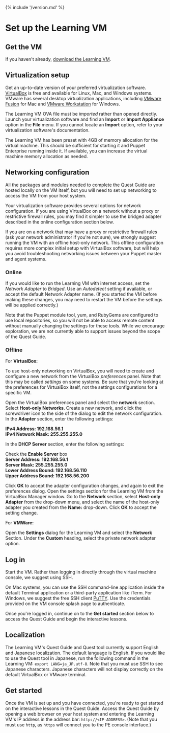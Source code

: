 {% include '/version.md' %}

# Set up the Learning VM

## Get the VM

If you haven't already, [download the Learning VM](https://puppet.com/download-learning-vm).

## Virtualization setup

Get an up-to-date version of your preferred virtualization software.
[VirtualBox](https://www.virtualbox.org/wiki/Downloads) is free and available
for Linux, Mac, and Windows systems. VMware has several desktop virtualization
applications, including [VMware
Fusion](https://www.vmware.com/products/fusion/) for Mac and [VMware
Workstation](https://www.vmware.com/products/workstation/) for Windows.

The Learning VM OVA file must be *imported* rather than opened directly.
Launch your virtualization software and find an **Import** or **Import
Appliance** option in the **File** menu. If you cannot locate an **Import**
option, refer to your virtualization software's documentation.

The Learning VM has been preset with 4GB of memory allocation for the virtual
machine. This should be sufficient for starting it and Puppet Enterprise
running inside it. If available, you can increase the virtual machine memory
allocation as needed.

## Networking configuration

All the packages and modules needed to complete the Quest Guide are hosted
locally on the VM itself, but you will need to set up networking to access the
VM from your host system.

Your virtualization software provides several options for network configuration.
If you are using VirtualBox on a network without a proxy or restrictive
firewall rules, you may find it simpler to use the bridged adapter described
in the online configuration section below.

If you are on a network that may have a proxy or restrictive
firewall rules (ask your network administrator if you're not sure), we strongly
suggest running the VM with an offline host-only network. This offline
configuration requires more complex initial setup with VirtualBox software, but
will help you avoid troubleshooting networking issues between your Puppet
master and agent systems.

### Online

If you would like to run the Learning VM with internet access, set the
*Network Adapter* to *Bridged*. Use an *Autodetect* setting if available, or
accept the default Network Adapter name. (If you started the VM before making
these changes, you may need to restart the VM before the settings will be
applied correctly.)

Note that the Puppet module tool, yum, and RubyGems are configured to use local
repositories, so you will not be able to access remote content without manually
changing the settings for these tools. While we encourage exploration, we are
not currently able to support issues beyond the scope of the Quest Guide.

### Offline

For **VirtualBox:**

To use host-only networking on VirtualBox, you will need to create and
configure a new network from the VirtualBox *preferences* panel. Note that this
may be called *settings* on some systems. Be sure that you're looking at the
preferences for VirtualBox itself, not the settings configurations for a
specific VM.

Open the VirtualBox preferences panel and select the **network** section.
Select **Host-only Networks**. Create a new network, and click the screwdriver
icon to the side of the dialog to edit the network configuration. In the
**Adapter** section, enter the following settings:  

**IPv4 Address: 192.168.56.1**  
**IPv4 Network Mask: 255.255.255.0**  

In the **DHCP Server** section, enter the following settings:

Check the **Enable Server** box  
**Server Address: 192.168.56.1**  
**Server Mask: 255.255.255.0**  
**Lower Address Bound: 192.168.56.110**  
**Upper Address Bound: 192.168.56.200**  

Click **OK** to accept the adapter configuration changes, and again to exit the
preferences dialog. Open the settings section for the Learning VM from the
VirtualBox Manager window. Go to the **Network** section, select **Host-only
Adapter** from the drop-down menu, and select the name of the host-only adapter
you created from the **Name:** drop-down. Click **OK** to accept the setting
change.

For **VMWare:**  

Open the **Settings** dialog for the Learning VM and select the **Network**
Section. Under the **Custom** heading, select the private network adapter
option.

## Log in

Start the VM. Rather than logging in directly through the virtual machine
console, we suggest using SSH.

On Mac systems, you can use the SSH command-line application inside the default
Terminal application or a third-party application like iTerm. For Windows,
we suggest the free SSH client [PuTTY](http://www.putty.org/). Use the
credentials provided on the VM console splash page to authenticate.

Once you're logged in, continue on to the **Get started** section below to
access the Quest Guide and begin the interactive lessons.

## Localization

The Learning VM's Quest Guide and Quest tool currently support English and
Japanese localization. The default language is English. If you would like to
use the Quest tool in Japanese, run the following command in the Learning VM:
`export LANG=ja_JP.utf-8`. Note that you must use SSH to see Japanese
characters. Japanese characters will not display correctly on the default
VirtualBox or VMware terminal.

## Get started

Once the VM is set up and you have connected, you're ready to get started on
the interactive lessons in the Quest Guide. Access the Quest Guide by opening a
web browser on your host system and entering the Learning VM's IP address in
the address bar: `http://<IP-ADDRESS>`. (Note that you must use `http`, as 
`https` will connect you to the PE console interface.)
